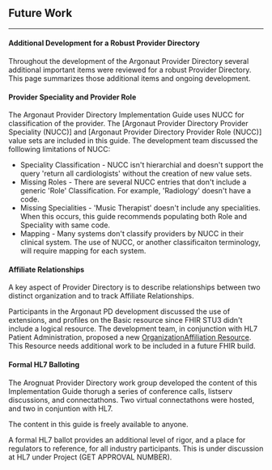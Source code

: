 ﻿## Future Work
-----------

####  Additional Development for a Robust Provider Directory

Throughout the development of the Argonaut Provider Directory several additional important items were reviewed for a robust Provider Directory. This page summarizes those additional items and ongoing development.

####  Provider Speciality and Provider Role

The Argonaut Provider Directory Implementation Guide uses NUCC for classification of the provider. The [Argonaut Provider Directory Provider Speciality (NUCC)] and [Argonaut Provider Directory Provider Role (NUCC)] value sets are included in this guide. The development team discussed the folllowing limitations of NUCC:

-   Speciality Classification - NUCC isn't hierarchial and doesn't support the query 'return all cardiologists' without the creation of new value sets.
-   Missing Roles - There are several NUCC entries that don't include a generic 'Role' Classification. For example, 'Radiology' doesn't have a code.
-   Missing Specialities - 'Music Therapist' doesn't include any specialities. When this occurs, this guide recommends populating both Role and Speciality with same code. 
-   Mapping - Many systems don't classify providers by NUCC in their clinical system. The use of NUCC, or another classificaiton terminology, will require mapping for each system. 

####  Affiliate Relationships

A key aspect of Provider Directory is to describe relationships between two distinct organization and to track Affiliate Relationships.

Participants in the Argonaut PD development discussed the use of extensions, and profiles on the Basic resource since FHIR STU3 didn't include a logical resource. The development team, in conjunction with HL7 Patient Administration, proposed a new [OrganizationAffiliation Resource](http://wiki.hl7.org/index.php?title=OrganizationAffiliation_FHIR_Resource_Proposal). This Resource needs additional work to be included in a future FHIR build.

####  Formal HL7 Balloting	

The Arognuat Provider Directory work group developed the content of this Implementation Guide thorugh a series of conference calls, listserv discussions, and connectathons. Two virtual connectathons were hosted, and two in conjuntion with HL7. 

The content in this guide is freely available to anyone. 

A formal HL7 ballot provides an additional level of rigor, and a place for regulators to reference, for all industry participants. This is under discussion at HL7 under Project (GET APPROVAL NUMBER).



